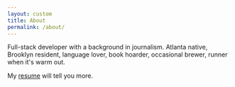```yaml
---
layout: custom
title: About
permalink: /about/
---
```

<script>
  document.addEventListener('DOMContentLoaded', e => {
    let display = false;
    const resume = document.querySelector('#resume');
    document.addEventListener('click', e => {
      if (e.target.id === 'resume-link' && display === false) {
        e.preventDefault();
        display = true;
        resume.innerHTML = `
          <button id="hide" class="resume-button">Hide</button>
          <a id="download" href="/assets/david-floyd-resume.pdf" download class="resume-button">Download</a>
          <a href="/resume" class="resume-button">Stable link</a>
          <br/>

          <h2 class="center">DAVID FLOYD</h2>
          <p class="center">davidfloyd91 at gmail | <a href="https://github.com/davidfloyd91" target="_blank" rel="noopener noreferrer">G​itHub​</a> | <a href="https://www.linkedin.com/in/david-floyd-1a982886/" target="_blank" rel="noopener noreferrer">LinkedIn</a></p>

          <p>Full-stack web developer with a background in journalism and a lifelong love for learning natural languages: Spanish and Portuguese, Arabic (شویة), much dabbling in others. Recently I've begun learning programming languages and libraries: Ruby, Rails, JavaScript, React and Redux, plus the basics: SQL, Git, HTML, CSS. Node and Python are next.</p>

          <h3 class="center">Technical Experience</h3>

          <p class="line-head"><b>Salp​</b> ​<a href="https://salp-client.herokuapp.com/login" target="_blank" rel="noopener noreferrer">Live​</a> (username: demo, password: 123) | <a href="https://www.youtube.com/watch?v=1zRdEr1ctiY" target="_blank" rel="noopener noreferrer">Demo</a> | <a href="https://github.com/davidfloyd91/Salp" target="_blank" rel="noopener noreferrer">Frontend</a> | <a href="https://github.com/davidfloyd91/Salp-Backend" target="_blank" rel="noopener noreferrer">Backend</a> (Ruby on Rails, Chart.js, React, Redux)</p>

          <p class="bullet">• A data visualization web app that allows non-technical users to create and customize gorgeous charts and easily embed them into their own content</p>

          <p><em>As a journalist covering markets, trade, elections and other data-heavy stories, I relied on tools that let me quickly create and configure data visualizations to enhance an article's prose (here are a <a href="https://www.investopedia.com/taxes/trumps-tax-reform-plan-explained/" target="_blank" rel="noopener noreferrer">couple</a> of <a href="https://www.investopedia.com/terms/b/brexit.asp" target="_blank" rel="noopener noreferrer">examples</a>). Datawrapper was my favorite, but its limitations made me wish I knew how to build my own charts—or my own charting tools.</em></p>

          <p class="line-head"><b>Softipy</b>​ ​<a href="https://github.com/elicleveland12/softipy-front-end" target="_blank" rel="noopener noreferrer">Frontend</a> | <a href="https://github.com/sivanadler/Softipy-Back-End" target="_blank" rel="noopener noreferrer">Backend</a> (Ruby on Rails, JavaScript, React)</p>

          <p class="bullet">• A Spotify clone that allows users to search for music using an external API, create and add songs to playlists, and add other users' playlists to their own profile</p>

          <p class="line-head"><b>Moverr​</b> <a href="https://github.com/clarencekwong/moverr" target="_blank" rel="noopener noreferrer">Github</a>​ (Ruby on Rails)</p>

          <p class="bullet-last">• A forum where users can advertise their unwanted furniture, which other users can come pick up for free, as long as they take care of transportation</p>

          <h3 class="center">Work Experience</h3>

          <p class="line-head"><b>CoinDesk​</b> ​Reporter | New York, NY | 2018 | <a href="https://www.coindesk.com/author/dfloyd" target="_blank" rel="noopener noreferrer">Articles</a>​</p>

          <p class="bullet">• Reported and wrote stories for the leading blockchain and cryptocurrency industry publication that led to <a href="https://www.coindesk.com/coinmarketcap-excludes-some-tether-data-after-clarification-by-bitfinex" target="_blank" rel="noopener noreferrer">tangible changes</a>​ in corporate behavior</p>

          <p class="bullet">• Led efforts to increase coverage of <a href="https://www.coindesk.com/for-bitfinex-users-dollar-withdrawals-are-now-a-weeks-long-struggle" target="_blank" rel="noopener noreferrer">cryptocurrency exchanges</a>​, a notoriously under-scrutinized area of the industry</p>

          <p class="bullet">• Broke ground in uncovering evidence ​social media manipulation​ by combining network analysis and interviews</p>

          <p class="line-head"><b>Investopedia</b> ​Staff Writer | New York, NY | 2016 - 2018

          <p class="bullet">• Covered spot market, economic and political news as well as producing and maintaining explainers on larger trends</p>

          <p class="bullet">• Promoted from freelancer to associate producer to staff writer</p>

          <p class="bullet">• Carried out projects designed to maximize Investopedia's visibility on major topics such as <a href="https://www.investopedia.com/terms/b/brexit.asp" target="_blank" rel="noopener noreferrer">Brexit</a>​ and ​<a href="https://www.investopedia.com/taxes/trumps-tax-reform-plan-explained/" target="_blank" rel="noopener noreferrer">tax reform</a></p>

          <p class="bullet">• Spotted Brexit as a potentially explosive issue months in advance, crafting coverage that put Investopedia at the top of Google results for several Brexit-related searches on the day of the 2016 referendum</p>

          <p class="line-head"><b>Investopedia, Nasdaq, Fusion, Kapitall​</b> ​Freelance Writer | New York, NY | 2014 - 2016</p>

          <p class="bullet-last">• Covered a range of topics related to economics, markets, tech, policy and investing</p>

          <h3 class="center">Education</h3>

          <p class="line-head"><b>Flatiron School</b>​ ​New York, NY | 2019</p>

          <p class="bullet">• Software engineering immersive—a 15-week, intensive, on-site programming bootcamp</p>

          <p class="bullet">• Completed coursework in JavaScript (including React and Redux), Ruby (including Rails), SQL, Git, HTML, CSS</p>

          <p class="bullet">• Built five functioning applications in order to demonstrate and solidify newly acquired skills</p>

          <p class="line-head"><b>Kenyon College​</b> ​Gambier, OH | 2010 - 2014</p>

          <p class="bullet">• Bachelor of Arts: Anthropology (high honors) and Religious Studies</p>

          <p class="bullet">• Summa cum laude, Phi Beta Kappa</p>

          <p class="bullet-last">• Wrote an honors thesis on indigenous groups living in isolation in the western Amazon, based in part on experience interning at an NGO in Madre de Dios, Peru</p>
        `;
      } else if (e.target.id === 'hide' || (e.target.id === 'resume-link' && display === true)) {
        e.preventDefault();
        display = false;
        resume.innerHTML = ``;
      };
    });
  });
</script>

Full-stack developer with a background in journalism. Atlanta native, Brooklyn resident, language lover, book hoarder, occasional brewer, runner when it's warm out.

My <a href="" id="resume-link">resume</a> will tell you more.

<div id="resume"></div>
